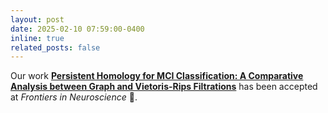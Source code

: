 ```yaml
---
layout: post
date: 2025-02-10 07:59:00-0400
inline: true
related_posts: false
---
```

Our work **[Persistent Homology for MCI Classification: A Comparative Analysis between Graph and Vietoris-Rips Filtrations](https://doi.org/10.3389/fnins.2025.1518984)** has been accepted at *Frontiers in Neuroscience* 🧠.
